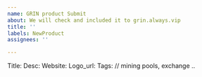 ```yaml
---
name: GRIN product Submit
about: We will check and included it to grin.always.vip
title: ''
labels: NewProduct
assignees: ''

---
```


Title: 
Desc: 
Website:
Logo_url:
Tags:  // mining pools, exchange ..
